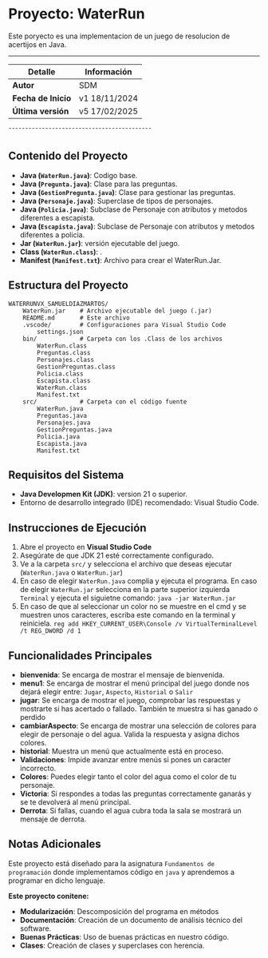 
# Proyecto: WaterRun

Este poryecto es una implementacion de un juego de resolucion de acertijos en Java.
___________________________________________
|   Detalle           |   Información     |
|---------------------|-------------------|
| **Autor**           |     SDM           |
| **Fecha de Inicio** |   v1 18/11/2024   |
| **Última versión**  |   v5 17/02/2025   |
¯¯¯¯¯¯¯¯¯¯¯¯¯¯¯¯¯¯¯¯¯¯¯¯¯¯¯¯¯¯¯¯¯¯¯¯¯¯¯¯¯¯¯

## Contenido del Proyecto

- **Java (`WaterRun.java`)**: Codigo base.
- **Java (`Pregunta.java`)**: Clase para las preguntas.
- **Java (`GestionPregunta.java`)**: Clase para gestionar las preguntas.
- **Java (`Personaje.java`)**: Superclase de tipos de personajes.
- **Java (`Policia.java`)**: Subclase de Personaje con atributos y metodos diferentes a escapista.
- **Java (`Escapista.java`)**: Subclase de Personaje con atributos y metodos diferentes a policia.
- **Jar (`WaterRun.jar`)**: versión ejecutable del juego.
- **Class (`WaterRun.class`)**: .
- **Manifest (`Manifest.txt`)**: Archivo para crear el WaterRun.Jar.



## Estructura del Proyecto

```
WATERRUNVX_SAMUELDIAZMARTOS/
    WaterRun.jar    # Archivo ejecutable del juego (.jar)
    README.md       # Este archivo
    .vscode/        # Configuraciones para Visual Studio Code
        settings.json
    bin/            # Carpeta con los .Class de los archivos
        WaterRun.class
        Preguntas.class
        Personajes.class
        GestionPreguntas.class
        Policia.class
        Escapista.class            
        WaterRun.class
        Manifest.txt
    src/            # Carpeta con el código fuente
        WaterRun.java
        Preguntas.java
        Personajes.java
        GestionPreguntas.java
        Policia.java
        Escapista.java            
        Manifest.txt
```

## Requisitos del Sistema

- **Java Developmen Kit (JDK)**: version 21 o superior.
- Entorno de desarrollo integrado (IDE) recomendado: Visual Studio Code.

## Instrucciones de Ejecución
1. Abre el proyecto en **Visual Studio Code**
2. Asegúrate de que JDK 21 esté correctamente configurado.
3. Ve a la carpeta `src/` y selecciona el archivo que deseas ejecutar
(`WaterRun.java` o `WaterRun.jar`)
4. En caso de elegir `WaterRun.java` complia y ejecuta el programa.
   En caso de elegir `WaterRun.jar` selecciona en la parte superior izquierda
   `Terminal` y ejecuta el siguietne comando: `java -jar WaterRun.jar`
5. En caso de que al seleccionar un color no se muestre en el cmd y se
   muestren unos caracteres, escriba este comando en la terminal y reiniciela.
    `reg add HKEY_CURRENT_USER\Console /v VirtualTerminalLevel /t REG_DWORD /d 1`


## Funcionalidades Principales

- **bienvenida**: Se encarga de mostrar el mensaje de bienvenida.
- **menu1**: Se encarga de mostrar el menú principal del juego donde nos dejará elegir entre: `Jugar`, `Aspecto`, `Historial` o `Salir`
- **jugar**: Se encarga de mostrar el juego, comprobar las respuestas y mostrarte si has acertado o fallado. También te muestra si has ganado o perdido
- **cambiarAspecto**: Se encarga de mostrar una selección de colores para elegir de personaje o del agua. Valida la respuesta y asigna dichos colores.
- **historial**: Muestra un menú que actualmente está en proceso.
- **Validaciones**: Impide avanzar entre menús si pones un caracter incorrecto. 
- **Colores**: Puedes elegir tanto el color del agua como el color de tu personaje.
- **Victoria**: Si respondes a todas las preguntas correctamente ganarás y se te devolverá al menú principal.
- **Derrota**: Si fallas, cuando el agua cubra toda la sala se mostrará un mensaje de derrota.


## Notas Adicionales

Este proyecto está diseñado para la asignatura `Fundamentos de programación` donde implementamos código en `java` y aprendemos a programar en dicho lenguaje.

**Este proyecto conitene:**
- **Modularización**: Descomposición del programa en métodos
- **Documentación**: Creación de un documento de análisis técnico del software.
- **Buenas Prácticas**: Uso de buenas prácticas en nuestro código.
- **Clases**: Creación de clases y superclases con herencia.